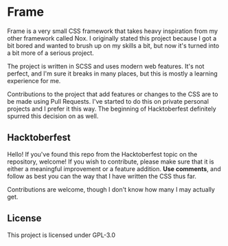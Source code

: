 # Frame

Frame is a very small CSS framework that takes heavy inspiration from my other framework called Nox. I originally stated this project because I got a bit bored and wanted to brush up on my skills a bit, but now it's turned into a bit more of a serious project.

The project is written in SCSS and uses modern web features. It's not perfect, and I'm sure it breaks in many places, but this is mostly a learning experience for me.

Contributions to the project that add features or changes to the CSS are to be made using Pull Requests. I've started to do this on private personal projects and I prefer it this way. The beginning of Hacktoberfest definitely spurred this decision on as well.

## Hacktoberfest

Hello! If you've found this repo from the Hacktoberfest topic on the repository, welcome! If you wish to contribute, please make sure that it is either a meaningful improvement or a feature addition. **Use comments**, and follow as best you can the way that I have written the CSS thus far.

Contributions are welcome, though I don't know how many I may actually get.

## License

This project is licensed under GPL-3.0